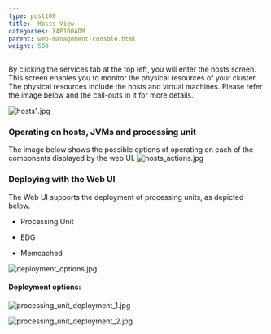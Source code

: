 ```yaml
---
type: post100
title:  Hosts View
categories: XAP100ADM
parent: web-management-console.html
weight: 500
---
```



By clicking the services tab at the top left, you will enter the hosts screen. This screen enables you to monitor the physical resources of your cluster. The physical resources include the hosts and virtual machines. Please refer the image below and the call-outs in it for more details.

![hosts1.jpg](/attachment_files/hosts1.jpg)

### Operating on hosts, JVMs and processing unit

The image below shows the possible options of operating on each of the components displayed by the web UI.
![hosts_actions.jpg](/attachment_files/hosts_actions.jpg)

### Deploying with the Web UI

The Web UI supports the deployment of processing units, as depicted below.

- Processing Unit

- EDG

- Memcached

![deployment_options.jpg](/attachment_files/deployment_options.jpg)

#### Deployment options:
![processing_unit_deployment_1.jpg](/attachment_files/processing_unit_deployment_1.jpg)

![processing_unit_deployment_2.jpg](/attachment_files/processing_unit_deployment_2.jpg)

